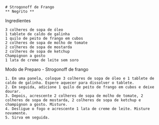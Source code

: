 
	# Strogonoff de Frango
	** Negrito **
	
Ingredientes

    3 colheres de sopa de óleo
    1 tablete de caldo de galinha
    1 quilo de peito de frango em cubos
    2 colheres de sopa de molho de tomate
    2 colheres de sopa de mostarda
    2 colheres de sopa de ketchup
    Champignon a gosto
    1 lata de creme de leite sem soro

Modo de Preparo - Strogonoff de frango

    1. Em uma panela, coloque 3 colheres de sopa de óleo e 1 tablete de caldo de galinha. Espere aquecer para dissolver o tablete.
    2. Em seguida, adicione 1 quilo de peito de frango em cubos e deixe dourar.
    3. Depois, acrescente 2 colheres de sopa de molho de tomate, 2 colheres de sopa de mostarda, 2 colheres de sopa de ketchup e champignon a gosto. Misture.
    4. Desligue o fogo e acrescente 1 lata de creme de leite. Misture novamente.
    5. Sirva em seguida. 